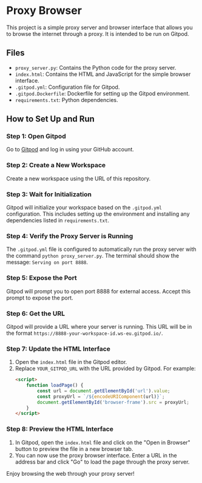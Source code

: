 # Proxy Browser

This project is a simple proxy server and browser interface that allows you to browse the internet through a proxy. It is intended to be run on Gitpod.

## Files

- `proxy_server.py`: Contains the Python code for the proxy server.
- `index.html`: Contains the HTML and JavaScript for the simple browser interface.
- `.gitpod.yml`: Configuration file for Gitpod.
- `.gitpod.Dockerfile`: Dockerfile for setting up the Gitpod environment.
- `requirements.txt`: Python dependencies.

## How to Set Up and Run

### Step 1: Open Gitpod

Go to [Gitpod](https://gitpod.io/) and log in using your GitHub account.

### Step 2: Create a New Workspace

Create a new workspace using the URL of this repository.

### Step 3: Wait for Initialization

Gitpod will initialize your workspace based on the `.gitpod.yml` configuration. This includes setting up the environment and installing any dependencies listed in `requirements.txt`.

### Step 4: Verify the Proxy Server is Running

The `.gitpod.yml` file is configured to automatically run the proxy server with the command `python proxy_server.py`. The terminal should show the message: `Serving on port 8888`.

### Step 5: Expose the Port

Gitpod will prompt you to open port 8888 for external access. Accept this prompt to expose the port.

### Step 6: Get the URL

Gitpod will provide a URL where your server is running. This URL will be in the format `https://8888-your-workspace-id.ws-eu.gitpod.io/`.

### Step 7: Update the HTML Interface

1. Open the `index.html` file in the Gitpod editor.
2. Replace `YOUR_GITPOD_URL` with the URL provided by Gitpod. For example:
    ```html
    <script>
        function loadPage() {
            const url = document.getElementById('url').value;
            const proxyUrl = `/${encodeURIComponent(url)}`;
            document.getElementById('browser-frame').src = proxyUrl;
        }
    </script>
    ```

### Step 8: Preview the HTML Interface

1. In Gitpod, open the `index.html` file and click on the "Open in Browser" button to preview the file in a new browser tab.
2. You can now use the proxy browser interface. Enter a URL in the address bar and click "Go" to load the page through the proxy server.

Enjoy browsing the web through your proxy server!
